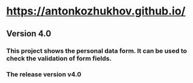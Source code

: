 # https://antonkozhukhov.github.io/
## Version 4.0
### This project shows the personal data form. It can be used to check the validation of form fields.
### The release version v4.0